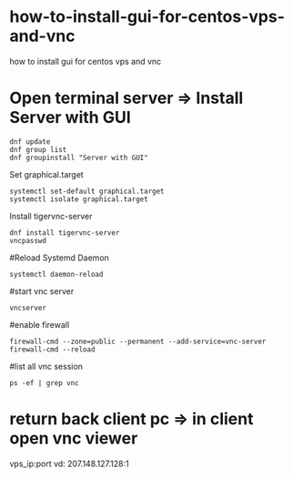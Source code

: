 # how-to-install-gui-for-centos-vps-and-vnc
how to install gui for centos vps and vnc

# Open terminal server => Install Server with GUI
```
dnf update
dnf group list
dnf groupinstall "Server with GUI"
```

Set graphical.target
```
systemctl set-default graphical.target
systemctl isolate graphical.target
```

Install tigervnc-server
```
dnf install tigervnc-server
vncpasswd
```

#Reload Systemd Daemon
```
systemctl daemon-reload
```

#start vnc server
```
vncserver
```

#enable firewall
```
firewall-cmd --zone=public --permanent --add-service=vnc-server
firewall-cmd --reload
```
#list all vnc session
```
ps -ef | grep vnc
```

# return back client pc => in client open vnc viewer
vps_ip:port
vd: 207.148.127.128:1


